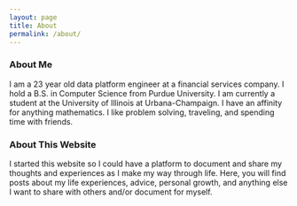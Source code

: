 ```yaml
---
layout: page
title: About
permalink: /about/
---
```


### About Me

I am a 23 year old data platform engineer at a financial services company. I hold a B.S. in Computer Science from Purdue University. I am currently a student at the University of Illinois at Urbana-Champaign. I have an affinity for anything mathematics. I like problem solving, traveling, and spending time with friends.

### About This Website

I started this website so I could have a platform to document and share my thoughts and experiences as I make my way through life. Here, you will find posts about my life experiences, advice, personal growth, and anything else I want to share with others and/or document for myself.
